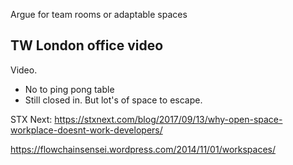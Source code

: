 Argue for team rooms or adaptable spaces


## TW London office video

Video.

 * No to ping pong table
 * Still closed in. But lot's of space to escape.


STX Next: https://stxnext.com/blog/2017/09/13/why-open-space-workplace-doesnt-work-developers/ 

https://flowchainsensei.wordpress.com/2014/11/01/workspaces/